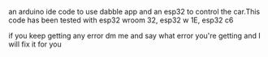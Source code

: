 an arduino ide code to use dabble app and an esp32 to control the car.This code has been tested with esp32 wroom 32, esp32 w 1E, esp32 c6

if you keep getting any error dm me and say what error you're getting and I will fix it for you
